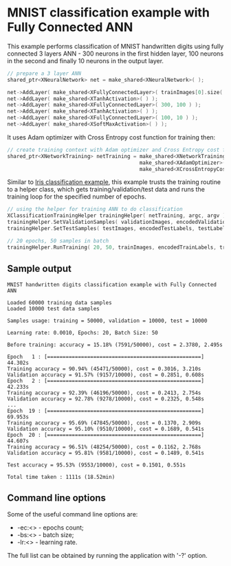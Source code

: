 # MNIST classification example with Fully Connected ANN

This example performs classification of MNIST handwritten digits using fully connected 3 layers ANN - 300 neurons in the first hidden layer, 100 neurons in the second and finally 10 neurons in the output layer.

```C++
// prepare a 3 layer ANN
shared_ptr<XNeuralNetwork> net = make_shared<XNeuralNetwork>( );

net->AddLayer( make_shared<XFullyConnectedLayer>( trainImages[0].size( ), 300 ) );
net->AddLayer( make_shared<XTanhActivation>( ) );
net->AddLayer( make_shared<XFullyConnectedLayer>( 300, 100 ) );
net->AddLayer( make_shared<XTanhActivation>( ) );
net->AddLayer( make_shared<XFullyConnectedLayer>( 100, 10 ) );
net->AddLayer( make_shared<XSoftMaxActivation>( ) );
```

It uses Adam optimizer with Cross Entropy cost function for training then:
```C++
// create training context with Adam optimizer and Cross Entropy cost function
shared_ptr<XNetworkTraining> netTraining = make_shared<XNetworkTraining>( net,
                                           make_shared<XAdamOptimizer>( 0.001f ),
                                           make_shared<XCrossEntropyCost>( ) );
```

Similar to [Iris classification example](../fc_iris), this example trusts the training routine to a helper class, which gets training/validation/test data and runs the training loop for the specified number of epochs.

```C++
// using the helper for training ANN to do classification
XClassificationTrainingHelper trainingHelper( netTraining, argc, argv );
trainingHelper.SetValidationSamples( validationImages, encodedValidationLabels, validationLabels );
trainingHelper.SetTestSamples( testImages, encodedTestLabels, testLabels );

// 20 epochs, 50 samples in batch
trainingHelper.RunTraining( 20, 50, trainImages, encodedTrainLabels, trainLabels );
```

## Sample output

```
MNIST handwritten digits classification example with Fully Connected ANN

Loaded 60000 training data samples
Loaded 10000 test data samples

Samples usage: training = 50000, validation = 10000, test = 10000

Learning rate: 0.0010, Epochs: 20, Batch Size: 50

Before training: accuracy = 15.18% (7591/50000), cost = 2.3780, 2.495s

Epoch   1 : [==================================================] 44.302s
Training accuracy = 90.94% (45471/50000), cost = 0.3016, 3.210s
Validation accuracy = 91.57% (9157/10000), cost = 0.2851, 0.608s
Epoch   2 : [==================================================] 42.233s
Training accuracy = 92.39% (46196/50000), cost = 0.2413, 2.754s
Validation accuracy = 92.78% (9278/10000), cost = 0.2325, 0.548s
...
Epoch  19 : [==================================================] 69.953s
Training accuracy = 95.69% (47845/50000), cost = 0.1370, 2.909s
Validation accuracy = 95.10% (9510/10000), cost = 0.1689, 0.541s
Epoch  20 : [==================================================] 44.607s
Training accuracy = 96.51% (48254/50000), cost = 0.1162, 2.768s
Validation accuracy = 95.81% (9581/10000), cost = 0.1489, 0.541s

Test accuracy = 95.53% (9553/10000), cost = 0.1501, 0.551s

Total time taken : 1111s (18.52min)
```

## Command line options
Some of the useful command line options are:
* -ec:<> - epochs count;
* -bs:<> - batch size;
* -lr:<> - learning rate.

The full list can be obtained by running the application with '-?' option.

